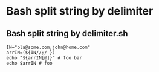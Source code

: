 # Bash split string by delimiter

## Bash split string by delimiter.sh

```shell
IN="bla@some.com;john@home.com"
arrIN=(${IN//;/ })
echo "${arrIN[@]}" # foo bar
echo $arrIN # foo
```

